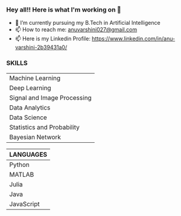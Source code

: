 ### Hey all!! Here is what I'm working on 👋

- 🔭 I’m currently pursuing my B.Tech in Artificial Intelligence
- 📫 How to reach me: anuvarshini027@gmail.com
- 📫 Here is my Linkedin Profile: https://www.linkedin.com/in/anu-varshini-2b39431a0/

### SKILLS
|          |
| ------------- |
| Machine Learning| 
| Deep Learning | 
| Signal and Image Processing| 
| Data Analytics | 
| Data Science | 
| Statistics and Probability | 
| Bayesian Network | 

|LANGUAGES|
| ------------- |
| Python| 
| MATLAB| 
| Julia| 
| Java| 
| JavaScript| 
